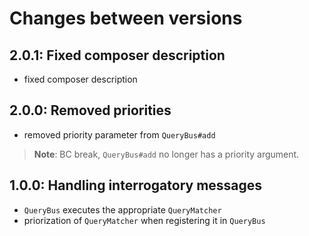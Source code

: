 # Changes between versions

## 2.0.1: Fixed composer description

* fixed composer description

## 2.0.0: Removed priorities

* removed priority parameter from `QueryBus#add`

> **Note**: BC break, `QueryBus#add` no longer has a priority argument.

## 1.0.0: Handling interrogatory messages

* `QueryBus` executes the appropriate `QueryMatcher`
* priorization of `QueryMatcher` when registering it in `QueryBus`
